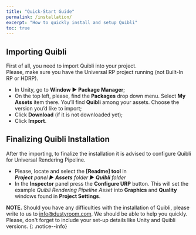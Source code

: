 ```yaml
---
title: "Quick-Start Guide"
permalink: /installation/
excerpt: "How to quickly install and setup Quibli"
toc: true
---
```


## Importing Quibli
First of all, you need to import Quibli into your project.  
Please, make sure you have the Universal RP project running (not Built-In RP or HDRP).  

* In Unity, go to **Window** ▶︎ **Package Manager**; 
* On the top left, please, find the **Packages** drop down menu. Select **My Assets** item there. You’ll find **Quibli** among your assets. Choose the version you’d like to import;  
* Click **Download** (if it is not downloaded yet);  
* Click **Import**.  

## Finalizing Quibli Installation
After the importing, to finalize the installation it is advised to configure Quibli for Universal Rendering Pipeline. 
* Please, locate and select the **[Readme] tool** in  
_**Project** panel ▶︎ **Assets** folder ▶︎ **Quibli** folder_  
* In the **Inspector** panel press the **Configure URP** button. This will set the example _Quibli Rendering Pipeline Asset_ into **Graphics** and **Quality** windows found in **Project Settings**.  

**NOTE.** Should you have any difficulties with the installation of Quibli, please write to us to info@dustyroom.com. We should be able to help you quickly. Please, don't forget to include your set-up details like Unity and Quibli versions.
{: .notice--info}